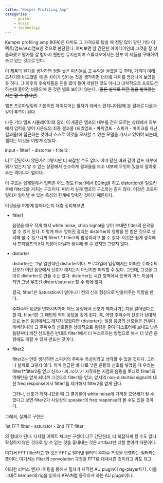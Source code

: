 ```yaml
---
title: "Kemper Profiling Amp"
categories:
    - guitar
    - music
    - technology
---
```


Kemper profiling amp (KPA)은 아마도 그 가격으로 봤을 때 정말 많이 팔린 기타 이펙트/앰프/프리앰프인 것으로 판단된다. 어찌보면 참 간단한 아이디어인데 그것을 잘 상품화했고 평가를 잘 받아서 웬만한 뮤지션이며 스튜디오에서는 전부 이 제품을 구매하여 쓰고 있는 것으로 안다.

이 제품의 원가를 생각하면 정말 높은 마진율로 고 수익을 올렸을 듯 한데, 가격이 여태 초창기와 비교했을 때 큰 차이가 없다는 것을 생각하면 더더욱 재미를 엄청나게 보았을 듯 하다. 그 이후의 후속제품을 돈을 많이 들여 개발한 것도 아니고 대략적으로 프로모션하는데 들어간 비용외에 큰 것은 별로 보이지 않는다. (~~물론 실제로 어떤 일을 벌여왔는지는 알 수 없지만~~)

앰프 프로파일링의 기본적인 아이디어는 필자가 리버스 엔지니어링해 본 결과로 다음과 같이 추측이 된다.

다른 기타 앰프 시뮬레이터와 달리 이 제품은 앰프의 내부를 전혀 모르는 상태에서 외부에서 입력을 넣어 사운드의 최종 결과물 (프리앰프 - 파워앰프 - 스피커 - 마이크를 지난 결과물)에 접근하는 것이라 스스로 이것을 모사할 수 있는 모델을 가지고 있어야 되는데, 캠퍼는 이것을 이렇게 잡았다.

input - filter1 - distorter - filter2

너무 간단하지 않은가? 그렇지만 더 복잡할 수도 없다. 이미 말한 바와 같이 앰프 내부에 뭐가 있는지 알 수 없는 상황에서 순수하게 결과물을 보고 내부에 무엇이 있을까 알아맞추는 격이니까 말이다.

이 구조는 쉽게말해서 입력은 어느 정도 filter1에서 EQing을 하고 distortion을 일으킨 후에 filter2를 거치는 구조이다. 따라서 실제 앰프의 구조와는 같지 않다. 이것은 프로파일러가 알아낼 수 있는 특성의 한계에 맞춰진 것이기 때문이다.

이것들을 어떻게 알아내는지 대충 정리해보면
- fitler1
   
   음량을 매우 작게 해서 white noise, chirp signal을 넣어 보내면 filter의 윤곽을 알 수 있게 된다. 
   이렇게 해서 얻어진 결과는 distorter의 영향을 안 받은 것으로 생각해 볼 수 있으니까 filter1 * filter2의 합성이라고 볼 수 있다.
   이것은 쉽게 생각해서 프리앰프의 EQ 특성이 아닐까 생각해 볼 수 있지만 그렇지 않다. 

- distorter

   distorter는 그냥 일반적인 distorter이다. 프로파일러 입장에서는 어떠한 주파수의 신호가 어떤 음량에서 신호가 깨지는지 아닌지만 파악할 수 있다. 그런데, 그것을 그대로 distorter로 만들 수는 없다.
   distorter는 시간 영역에서 진폭이 어느 이상이 되면 그냥 무조건 distort/saturate 할 수 밖에 없다. 

   결국, filter1은 Saturation이 일어나기 전의 신호 형상으로 만들어주는 역할을 한다. 
   
   주파수와 음량을 변화시켜가며 어느 음량에서 신호가 깨져나가는지을 알아냈다고 할 때, filter1은 그 패턴의 역의 응답을 갖게 된다. 즉, 어떤 주파수의 신호가 상대적으로 높은 음량에서도 깨지지 않았다면 (distorter는 일정 음량의 신호들은 전부다 깨버리니까) 그 주파수의 신호들은 상대적으로 음량을 줄여 디스토터에 보내고 낮은 음량부터 깨진 신호들은 반대로 filter1에서 더 부스트하는 방법으로 해서 더 낮은 음량에도 깨질 수 있게 만드는 것이다.

- filter2

    filter2는 언뜻 생각하면 스피커의 주파수 특성이라고 생각할 수 있을 것이다. 그러나 실제로 그렇지 않다. 이미 언급한 바 대로 낮은 음량의 신호를 넣었을 때 우리는 filter1*filter2를 얻고 신호가 찌그러지기 시작하는 지점의 음량을 토대로 filter1의 역패턴을 얻게 되니까 그것으로 filter1을 얻고, 앞서의 non-distorted signal에 대한 freq response에서 filter1을 제거해서 filter2를 얻게 된다.

    그러나, 신호가 깨져나갔을 때 그 결과물이 white noise에 가까운 모양새가 될 수 있다고 보면 filter2가 사실상의 speaker의 freq response라 볼 수도 있을 것이다.


그래서, 실제로 구현은 

1st FFT filter - saturator - 2nd FFT filter

의 형태가 된다. 디지털 이펙트 치고는 구성이 너무 간단한데, 더 복잡하게 할 수도 없다. 확실하지 않은 것으로 알 수 없는 것을 흉내내는 것은 artifact만 더할 뿐이기 때문이다.

여기서 FFT filter라고 한 것은 FFT로 얻어낸 필터의 주파수 특성을 반영하는 필터라는 뜻이다. 여기서는 filter의 convolution 과정을 FFT로 대체시킨 것이라고 봐도 되고.

이러한 리버스 엔지니어링을 통해서 필자가 제작한 AU plugin이 rig-player이다. 이름 그대로 kemper의 rig을 읽어서 KPA처럼 동작하게 하는 AU plugin이다.



